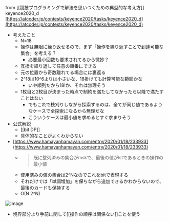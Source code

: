 
from [[競技プログラミングで解法を思いつくための典型的な考え方]]
keyence2020_d
[https://atcoder.jp/contests/keyence2020/tasks/keyence2020_d](https://atcoder.jp/contests/keyence2020/tasks/keyence2020_d)
- 考えたこと
    - N=18
    - 操作は無限に繰り返せるので、まず「操作を繰り返すことで到達可能な集合」を考える？
        - 必要最小回数も要求されてるから微妙？
    - 互換を繰り返して任意の順番にできる
    - 元の位置から奇数離れてる場合には裏返る
    - 2^18は10^6よりは小さいな、18掛けても計算可能な範囲かな
        - いや順列だから18!か、それは無理そう
    - 1枚目と2枚目が決まった時点で制約を満たしてなかったら以降で満たすことはない
        - でもこれで枝刈りしながら探索するのは、全てが同じ値であるようなケースで全探索になるから無理だな
        - こういうケースは最小値を求めるとすぐ求まりそう
- 公式解説
    - [[bit DP]]
    - 具体的なことがよくわからない
- [https://www.hamayanhamayan.com/entry/2020/01/18/233933](https://www.hamayanhamayan.com/entry/2020/01/18/233933)
    - > 既に整列済みの集合がmskで、最後の値がlstであるときの操作の最小値
    - 使用済みの値の集合は2^Nなのでこれをbitで表現する
    - それだけでは「単調増加」を保ちながら追加できるかわからないので、最後のカードも保持する
    - O(N 2^N)

![image](https://gyazo.com/227ef044f17cd3088465d5c3121bc561/thumb/1000)
- 境界部分より手前に関して[[操作の順序は関係ない]]ことを使う
